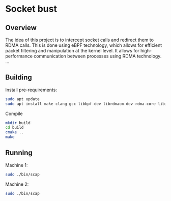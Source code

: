 
# Socket bust

## Overview

The idea of this project is to intercept socket calls and redirect them to RDMA calls. This is done using eBPF technology, which allows for efficient packet filtering and manipulation at the kernel level.
It allows for high-performance communication between processes using RDMA technology.
...

## Building

Install pre-requirements:
```sh
sudo apt update
sudo apt install make clang gcc libbpf-dev librdmacm-dev rdma-core libibverbs-dev git llvm -y
```

Compile

```sh
mkdir build
cd build
cmake ..
make
```

## Running

Machine 1:
```sh
sudo ./bin/scap
```

Machine 2:
```sh
sudo ./bin/scap
```



